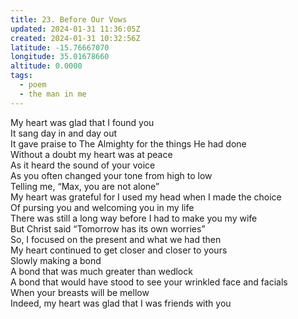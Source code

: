 ```yaml
---
title: 23. Before Our Vows
updated: 2024-01-31 11:36:05Z
created: 2024-01-31 10:32:56Z
latitude: -15.76667070
longitude: 35.01678660
altitude: 0.0000
tags:
  - poem
  - the man in me
---
```


My heart was glad that I found you  
It sang day in and day out  
It gave praise to The Almighty for the things He had done  
Without a doubt my heart was at peace  
As it heard the sound of your voice  
As you often changed your tone from high to low  
Telling me, “Max, you are not alone”  
My heart was grateful for I used my head when I made the choice  
Of pursing you and welcoming you in my life  
There was still a long way before I had to make you my wife  
But Christ said “Tomorrow has its own worries”  
So, I focused on the present and what we had then  
My heart continued to get closer and closer to yours  
Slowly making a bond  
A bond that was much greater than wedlock  
A bond that would have stood to see your wrinkled face and facials  
When your breasts will be mellow  
Indeed, my heart was glad that I was friends with you

